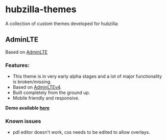 # hubzilla-themes

A collection of custom themes developed for hubzilla:

## AdminLTE

Based on [AdminLTE](https://adminlte.io/)

### Features:

- This theme is in very early alpha stages and a lot of major functionality is broken/missing.
- Based on [AdminLTEv4](https://adminlte.io/).
- Built completely from the ground up.
- Mobile friendly and responsive.

**Demo available [here](https://hub.utsukta.org/channel/adminlte)**

### Known issues

- pdl editor doesn't work, css needs to be edited to allow overlays.
